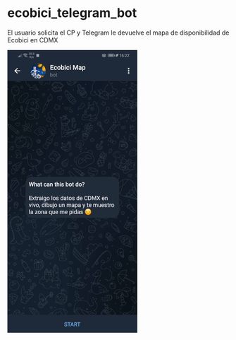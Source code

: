# ecobici_telegram_bot 

El usuario solicita el CP y Telegram le devuelve el mapa de disponibilidad de Ecobici en CDMX

![](media/demo_halfsize.gif?raw=true "Ecobici Telegram Bot")
